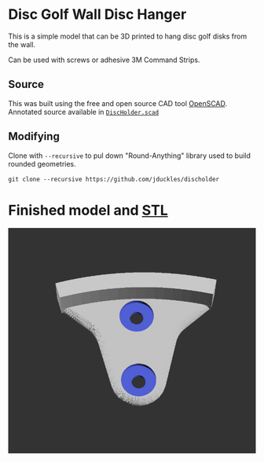 # Disc Golf Wall Disc Hanger 

This is a simple model that can be 3D printed to hang disc golf disks from the wall.

Can be used with screws or adhesive 3M Command Strips.

## Source 

This was built using the free and open source CAD tool [OpenSCAD](https://openscad.org/). Annotated source available in [`DiscHolder.scad`](DiscHolder.scad)

## Modifying 

Clone with `--recursive` to pul down "Round-Anything" library used to build rounded geometries.

```
git clone --recursive https://github.com/jduckles/discholder
```

# Finished model and [STL](DiscHolder.stl)

![](discholder.jpg)

